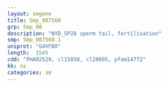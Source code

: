 ```yaml
---
layout: smgene
title: Smp_087560
grp: Smp_08
description: "NYD_SP28 sperm tail, fertilisation"
smp: Smp_087560.1
uniprot: "G4VFB0"
length:  1545
cdd: "PHA02529, cl15838, cl20695, pfam14772"
kk: ns
categories: sm
---
```

